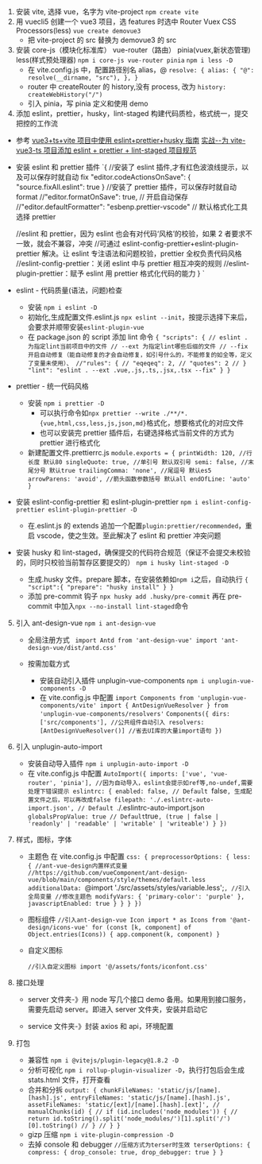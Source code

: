 1. 安装 vite, 选择 vue，名字为 vite-project
   `npm create vite`
2. 用 vuecli5 创建一个 vue3 项目，选 features 时选中 Router Vuex CSS Processors(less)
   `vue create demovue3`
   - 把 vite-project 的 src 替换为 demovue3 的 src
3. 安装 core-js（模块化标准库） vue-router（路由） pinia(vuex,新状态管理) less(样式预处理器)
   `npm i core-js vue-router pinia`
   `npm i less -D`
   - 在 vite.config.js 中，配置路径别名 alias，@
     `resolve: { alias: { "@": resolve(__dirname, "src"), }, }`
   * router 中 createRouter 的 history,没有 process, 改为
     `history: createWebHistory("/")`
   * 引入 pinia，写 pinia 定义和使用 demo
4. 添加 eslint，prettier，husky，lint-staged 构建代码质检，格式统一，提交把控的工作流

- 参考
  [vue3+ts+vite 项目中使用 eslint+prettier+husky 指南]('https://juejin.cn/post/7118294114734440455')
  [实战--为 vite-vue3-ts 项目添加 eslint + prettier + lint-staged 项目规范](https://juejin.cn/post/7043702363156119565)

* 安装 eslint 和 prettier 插件
  `{
  //安装了 eslint 插件,才有红色波浪线提示，以及可以保存时就自动 fix
  "editor.codeActionsOnSave": {
  "source.fixAll.eslint": true
  }
  //安装了 prettier 插件，可以保存时就自动 format
  //"editor.formatOnSave": true, // 开启自动保存
  //"editor.defaultFormatter": "esbenp.prettier-vscode" // 默认格式化工具选择 prettier

  //eslint 和 prettier，因为 eslint 也会有对代码‘风格’的校验，如果 2 者要求不一致，就会不兼容，冲突
  //可通过 eslint-config-prettier+eslint-plugin-prettier 解决。让 eslint 专注语法和问题校验，prettier 全权负责代码风格
  //eslint-config-prettier：关闭 eslint 中与 prettier 相互冲突的规则
  //eslint-plugin-prettier：赋予 eslint 用 prettier 格式化代码的能力
  }
  `

* eslint - 代码质量(语法，问题)检查

  - 安装
    `npm i eslint -D`
  - 初始化,生成配置文件.eslint.js
    `npx eslint --init`，按提示选择下来后，会要求并顺带安装`eslint-plugin-vue`
  - 在 package.json 的 script 添加 lint 命令
    `{ "scripts": { // eslint . 为指定lint当前项目中的文件 // --ext 为指定lint哪些后缀的文件 // --fix 开启自动修复（能自动修复的才会自动修复，如引号什么的，不能修复的如全等，定义了变量未使用）、 //"rules": { // "eqeqeq": 2, // "quotes": 2 // } "lint": "eslint . --ext .vue,.js,.ts,.jsx,.tsx --fix" } }`

* prettier - 统一代码风格
  - 安装
    `npm i prettier -D`
    - 可以执行命令如`npx prettier --write ./**/*.{vue,html,css,less,js,json,md}`格式化，想要格式化的对应文件
    - 也可以安装完 prettier 插件后，右键选择格式当前文件的方式为 prettier 进行格式化
  - 新建配置文件.prettierrc.js
    `module.exports = { printWidth: 120, //行长度 默认80 singleQuote: true, //单引号 默认双引号 semi: false, //末尾分号 默认true trailingComma: 'none', //尾逗号 默认es5 arrowParens: 'avoid', //箭头函数参数括号 默认all endOfLine: 'auto' }`

- 安装 eslint-config-prettier 和 eslint-plugin-prettier
  `npm i eslint-config-prettier eslint-plugin-prettier -D`

  - 在.eslint.js 的 extends 追加一个配置`plugin:prettier/recommended`，重启 vscode，使之生效。至此解决了 eslint 和 prettier 冲突问题

- 安装 husky 和 lint-staged，确保提交的代码符合规范（保证不会提交未校验的，同时只校验当前暂存区要提交的）
  `npm i husky lint-staged -D`
  - 生成.husky 文件。prepare 脚本，在安装依赖如`npm i`之后，自动执行
    `{ "script":{ "prepare": "husky install" } }`
  - 添加 pre-commit 钩子
    `npx husky add .husky/pre-commit`
    再在 pre-commit 中加入`npx --no-install lint-staged`命令

5. 引入 ant-design-vue
   `npm i ant-design-vue`

   - 全局注册方式
     ` import Antd from 'ant-design-vue' import 'ant-design-vue/dist/antd.css'`

   * 按需加载方式

     - 安装自动引入插件 unplugin-vue-components
       `npm i unplugin-vue-components -D`
     - 在 vite.config.js 中配置
       `import Components from 'unplugin-vue-components/vite' import { AntDesignVueResolver } from 'unplugin-vue-components/resolvers'`
       `Components({ dirs: ['src/components'], //公共组件自动引入 resolvers: [AntDesignVueResolver()] //省去UI库的大量import语句 })`

6. 引入 unplugin-auto-import

   - 安装自动导入插件
     `npm i unplugin-auto-import -D`
   - 在 vite.config.js 中配置
     `AutoImport({ imports: ['vue', 'vue-router', 'pinia'], //因为自动导入，eslint会提示如ref等,no-undef,需要处理下错误提示 eslintrc: { enabled: false, // Default `false`, 生成配置文件之后，可以再改成false filepath: './.eslintrc-auto-import.json', // Default `./.eslintrc-auto-import.json` globalsPropValue: true // Default`true`, (true | false | 'readonly' | 'readable' | 'writable' | 'writeable') } })`

7. 样式，图标，字体

   - 主题色 在 vite.config.js 中配置
     `css: { preprocessorOptions: { less: { //ant-vue-design内置样式变量 //https://github.com/vueComponent/ant-design-vue/blob/main/components/style/themes/default.less additionalData: `@import './src/assets/styles/variable.less';`, //引入全局变量 //修改主题色 modifyVars: { 'primary-color': 'purple' }, javascriptEnabled: true } } } })`

   * 图标组件
     `//引入ant-design-vue Icon import * as Icons from '@ant-design/icons-vue' for (const [k, component] of Object.entries(Icons)) { app.component(k, component) }`

   * 自定义图标

     `//引入自定义图标 import '@/assets/fonts/iconfont.css'`

8. 接口处理

   - server 文件夹-》用 node 写几个接口 demo 备用。如果用到接口服务，需要先启动 server。即进入 server 文件夹，安装并启动它

   - service 文件夹-》封装 axios 和 api，环境配置

9. 打包

   - 兼容性
     `npm i @vitejs/plugin-legacy@1.8.2 -D`
   - 分析可视化
     `npm i rollup-plugin-visualizer -D`，执行打包后会生成 stats.html 文件，打开查看
   - 合并和分拆
     `output: { chunkFileNames: 'static/js/[name].[hash].js', entryFileNames: 'static/js/[name].[hash].js', assetFileNames: 'static/[ext]/[name].[hash].[ext]', // manualChunks(id) { // if (id.includes('node_modules')) { // return id.toString().split('node_modules/')[1].split('/')[0].toString() // } // } }`
   - gizp 压缩
     `npm i vite-plugin-compression -D`

   * 去掉 console 和 debugger
     `//压缩方式为terser时生效 terserOptions: { compress: { drop_console: true, drop_debugger: true } }`

